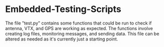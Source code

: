 ﻿# Embedded-Testing-Scripts

The file "test.py" contains some functions that could be run to check if antenna, VTX, and GPS are working as expected. The functions involve creating log files, monitoring messages, and sending data. This file can be altered as needed as it's currently just a starting point. 
